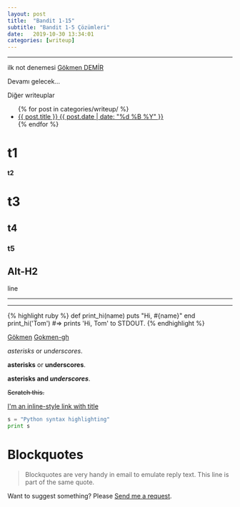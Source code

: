 ```yaml
---
layout: post
title:  "Bandit 1-15"
subtitle: "Bandit 1-5 Çözümleri"
date:   2019-10-30 13:34:01
categories: [writeup]
---
```



_____
ilk not denemesi
[Gökmen DEMİR](JohnGkmn.github.io)

Devamı gelecek...

Diğer writeuplar 
<ul class="list-posts">
    {% for post in categories/writeup/ %}
        <li class="post-teaser">
            <a href="{{ post.url | prepend: site.baseurl }}">
                <span class="post-teaser__title">{{ post.title }}</span>
                <span class="post-teaser__date">{{ post.date | date: "%d %B %Y" }}</span>
            </a>
        </li>
    {% endfor %}
</ul>





t1
======

**t2**

# t3

## t4

### t5

Alt-H2
------

line
___

____



{% highlight ruby %}
def print_hi(name)
  puts "Hi, #{name}"
end
print_hi('Tom')
#=> prints 'Hi, Tom' to STDOUT.
{% endhighlight %}

[Gökmen](https://johngkmn.github.io/)
[Gokmen-gh](https://github.com/JohnGkmn)



 *asterisks* or _underscores_.
 
  **asterisks** or __underscores__.
  
  **asterisks and _underscores_**.
  
   ~~Scratch this.~~
   
   [I'm an inline-style link with title](https://www.google.com "Google's Homepage")
   
    
```python
s = "Python syntax highlighting"
print s
```


# Blockquotes

> Blockquotes are very handy in email to emulate reply text.
> This line is part of the same quote.



Want to suggest something? Please [Send me a request](https://github.com/JohnGkmn/JohnGkmn.github.io/issues/new).
